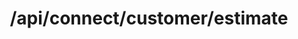 ---
title: /api/connect/customer/estimate
position_number: 1.1
type: post
description: Create Vehicle
parameters:
  - name: pickup_zip
    content: Pickup Zipcode
  - name: destination_zip
    content: Destination Zip
  - name: token
    content: OPTIONAL, you can supply the auth token in the `Authorization` header, or as a url param
content_markdown: |-
  This call can handle the auth token in the `Authorization` header, or as a url param.
  {: .info }

  Returns an estiamte in JSON format if a rate is found for the zipcode lane provided.
left_code_blocks:
  - code_block: |-
      curl https://{subdomain}.vehichaul.com/api/connect/customer/estimate?pickup_zip=12345&destination_zip=63103
    title: Curl
    language: bash
right_code_blocks:
  - code_block: |2-
      https://{subdomain}.vehichaul.com/api/connect/customer/estimate?pickup_zip=12345&destination_zip=63103
    title: URL
    language: text
  - code_block: |2-
      {"id":"55eea75d","price":"129.83"}
    title: Response
    language: json
  - code_block: |2-
      400 Bad Request
    title: Error
    language: json
---